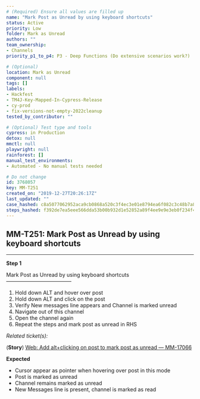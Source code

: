 ```yaml
---
# (Required) Ensure all values are filled up
name: "Mark Post as Unread by using keyboard shortcuts"
status: Active
priority: Low
folder: Mark as Unread
authors: ""
team_ownership:
- Channels
priority_p1_to_p4: P3 - Deep Functions (Do extensive scenarios work?)

# (Optional)
location: Mark as Unread
component: null
tags: []
labels:
- Hackfest
- TM4J-Key-Mapped-In-Cypress-Release
- cy-prod
- fix-versions-not-empty-2022cleanup
tested_by_contributor: ""

# (Optional) Test type and tools
cypress: in Production
detox: null
mmctl: null
playwright: null
rainforest: []
manual_test_environments:
- Automated - No manual tests needed

# Do not change
id: 3768057
key: MM-T251
created_on: "2019-12-27T20:26:17Z"
last_updated: ""
case_hashed: c8a5077062952aca9cb0868a520c3f4ec3e01e8794ea6f082c3c48b7a8a8fefcbe223704838b04a71c3a3d58a0bb5b6f
steps_hashed: f392de7ea5eee566dda53b00b932d1e52852a89f4ee9e9e3eb0f234f4cca46f611e88970f2f2d3641aed79c643c05b29
---
```


<!-- (Auto-generated) Based on frontmatter's "key" and "name" -->

## MM-T251: Mark Post as Unread by using keyboard shortcuts

---

**Step 1**

Mark Post as Unread by using keyboard shortcuts\
–––––––––––––––––––––––––

1. Hold down ALT and hover over post
2. Hold down ALT and click on the post
3. Verify New messages line appears and Channel is marked unread
4. Navigate out of this channel
5. Open the channel again
6. Repeat the steps and mark post as unread in RHS

_Related ticket(s):_

(**Story**) [Web: Add alt+clicking on post to mark post as unread — MM-17066](https://mattermost.atlassian.net/browse/MM-17066)

**Expected**

- Cursor appear as pointer when hovering over post in this mode
- Post is marked as unread
- Channel remains marked as unread
- New Messages line is present, channel is marked as read
